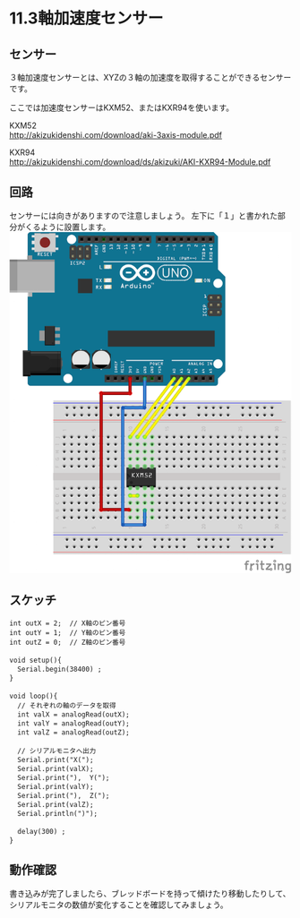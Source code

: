 # 11.3軸加速度センサー

## センサー


３軸加速度センサーとは、XYZの３軸の加速度を取得することができるセンサーです。

ここでは加速度センサーはKXM52、またはKXR94を使います。

KXM52
<br>
http://akizukidenshi.com/download/aki-3axis-module.pdf

KXR94
<br>
http://akizukidenshi.com/download/ds/akizuki/AKI-KXR94-Module.pdf

## 回路

センサーには向きがありますので注意しましょう。
左下に「１」と書かれた部分がくるように設置します。
<br>
![](acceleration2.png)
## スケッチ

```
int outX = 2;  // X軸のピン番号
int outY = 1;  // Y軸のピン番号
int outZ = 0;  // Z軸のピン番号

void setup(){
  Serial.begin(38400) ; 
}

void loop(){
  // それぞれの軸のデータを取得
  int valX = analogRead(outX); 
  int valY = analogRead(outY);
  int valZ = analogRead(outZ);
  
  // シリアルモニタへ出力
  Serial.print("X("); 
  Serial.print(valX); 
  Serial.print("),  Y("); 
  Serial.print(valY); 
  Serial.print("),  Z("); 
  Serial.print(valZ);  
  Serial.println(")"); 

  delay(300) ;  
}
```

## 動作確認

書き込みが完了しましたら、ブレッドボードを持って傾けたり移動したりして、シリアルモニタの数値が変化することを確認してみましょう。